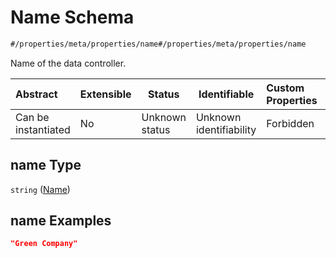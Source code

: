 # Name Schema

```txt
#/properties/meta/properties/name#/properties/meta/properties/name
```

Name of the data controller.


| Abstract            | Extensible | Status         | Identifiable            | Custom Properties | Additional Properties | Access Restrictions | Defined In                                                           |
| :------------------ | ---------- | -------------- | ----------------------- | :---------------- | --------------------- | ------------------- | -------------------------------------------------------------------- |
| Can be instantiated | No         | Unknown status | Unknown identifiability | Forbidden         | Allowed               | none                | [tilt-schema.json\*](../out/tilt-schema.json "open original schema") |

## name Type

`string` ([Name](tilt-schema-properties-meta-properties-name.md))

## name Examples

```json
"Green Company"
```

